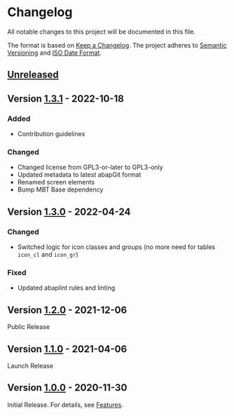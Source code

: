 # Changelog

All notable changes to this project will be documented in this file.

The format is based on [Keep a Changelog](https://keepachangelog.com/en/1.0.0/).
The project adheres to [Semantic Versioning](https://semver.org/spec/v2.0.0.html)
and [ISO Date Format](https://www.iso.org/iso-8601-date-and-time-format.html).

## [Unreleased]

## Version [1.3.1] - 2022-10-18

### Added

- Contribution guidelines

### Changed

- Changed license from GPL3-or-later to GPL3-only
- Updated metadata to latest abapGit format
- Renamed screen elements
- Bump MBT Base dependency

## Version [1.3.0] - 2022-04-24

### Changed

- Switched logic for icon classes and groups (no more need for tables `icon_cl` and `icon_gr`)

### Fixed

- Updated abaplint rules and linting

## Version [1.2.0] - 2021-12-06

Public Release

## Version [1.1.0] - 2021-04-06

Launch Release

## Version [1.0.0] - 2020-11-30

Initial Release. For details, see [Features](https://marcbernardtools.com/docs/mbt-icon-browser/features).


[Unreleased]: https://github.com/Marc-Bernard-Tools/MBT-Icon-Browser/compare/1.3.1...main
[1.3.1]: https://github.com/Marc-Bernard-Tools/MBT-Icon-Browser/compare/1.3.0...1.3.1
[1.3.0]: https://github.com/Marc-Bernard-Tools/MBT-Icon-Browser/compare/1.2.0...1.3.0
[1.2.0]: https://github.com/Marc-Bernard-Tools/MBT-Icon-Browser/compare/1.1.0...1.2.0
[1.1.0]: https://github.com/Marc-Bernard-Tools/MBT-Icon-Browser/compare/1.0.0...1.1.0
[1.0.0]: https://github.com/Marc-Bernard-Tools/MBT-Icon-Browser/releases/tag/1.0.0
